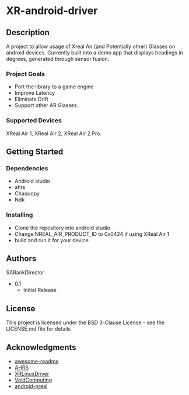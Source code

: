 # XR-android-driver



## Description

A project to allow usage of Xreal Air (and Potentially other) Glasses on android devices. Currently built into a demo app that displays headings in degrees, generated through sensor fusion.

### Project Goals
- Port the library to a game engine
- Improve Latency
- Eliminate Drift
- Support other AR Glasses.

### Supported Devices
XReal Air 1, XReal Air 2, XReal Air 2 Pro.

## Getting Started

### Dependencies

- Android studio
- ahrs
- Chaquopy
- Ndk

### Installing

- Clone the repository into android studio
- Change NREAL_AIR_PRODUCT_ID to 0x0424 if using XReal Air 1
- build and run it for your device.


## Authors


SARankDirector

* 0.1
    * Initial Release

## License

This project is licensed under the BSD 3-Clause License - see the LICENSE.md file for details

## Acknowledgments

* [awesome-readme](https://github.com/matiassingers/awesome-readme)
* [AHRS](https://github.com/Mayitzin/ahrs)
* [XRLinuxDriver](https://github.com/wheaney/XRLinuxDriver)
* [VoidComputing](https://voidcomputing.hu/)
* [android-nreal](https://github.com/enricoros/android-nreal)
